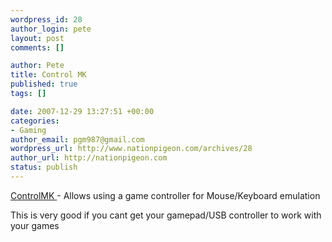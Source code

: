 ```yaml
--- 
wordpress_id: 28
author_login: pete
layout: post
comments: []

author: Pete
title: Control MK
published: true
tags: []

date: 2007-12-29 13:27:51 +00:00
categories: 
- Gaming
author_email: pgm987@gmail.com
wordpress_url: http://www.nationpigeon.com/archives/28
author_url: http://nationpigeon.com
status: publish
---
```

  <a href="http://www.redcl0ud.com/controlmk/">ControlMK </a>- Allows using a game controller for Mouse/Keyboard emulation

This is very good if you cant get your gamepad/USB controller to work with your games
